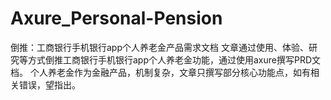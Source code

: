 # Axure_Personal-Pension
倒推：工商银行手机银行app个人养老金产品需求文档
文章通过使用、体验、研究等方式倒推工商银行手机银行app个人养老金功能，通过使用axure撰写PRD文档。
个人养老金作为金融产品，机制复杂，文章只撰写部分核心功能点，如有相关错误，望指出。
